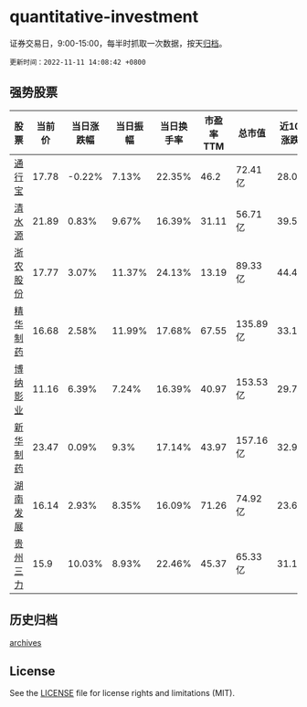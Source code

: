 # quantitative-investment

证券交易日，9:00-15:00，每半时抓取一次数据，按天[归档](archives)。

`更新时间：2022-11-11 14:08:42 +0800`

## 强势股票

|股票|当前价|当日涨跌幅|当日振幅|当日换手率|市盈率TTM|总市值|近10日涨跌幅|
|----|----|----|----|----|----|----|----|
|[通行宝](https://xueqiu.com/S/SZ301339)|17.78|-0.22%|7.13%|22.35%|46.2|72.41亿|28.01%|
|[清水源](https://xueqiu.com/S/SZ300437)|21.89|0.83%|9.67%|16.39%|31.11|56.71亿|39.52%|
|[浙农股份](https://xueqiu.com/S/SZ002758)|17.77|3.07%|11.37%|24.13%|13.19|89.33亿|44.47%|
|[精华制药](https://xueqiu.com/S/SZ002349)|16.68|2.58%|11.99%|17.68%|67.55|135.89亿|33.12%|
|[博纳影业](https://xueqiu.com/S/SZ001330)|11.16|6.39%|7.24%|16.39%|40.97|153.53亿|29.77%|
|[新华制药](https://xueqiu.com/S/SZ000756)|23.47|0.09%|9.3%|17.14%|43.97|157.16亿|32.97%|
|[湖南发展](https://xueqiu.com/S/SZ000722)|16.14|2.93%|8.35%|16.09%|71.26|74.92亿|23.68%|
|[贵州三力](https://xueqiu.com/S/SH603439)|15.9|10.03%|8.93%|22.46%|45.37|65.33亿|31.19%|

## 历史归档

[archives](archives)

## License

See the [LICENSE](LICENSE) file for license rights and limitations (MIT).